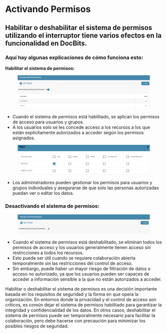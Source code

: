 # Activando Permisos

## Habilitar o deshabilitar el sistema de permisos utilizando el interruptor tiene varios efectos en la funcionalidad en DocBits.

### Aquí hay algunas explicaciones de cómo funciona esto:

**Habilitar el sistema de permisos:**

<figure><img src="../../../../../.gitbook/assets/activation-permissions1.png" alt=""><figcaption></figcaption></figure>

* Cuando el sistema de permisos está habilitado, se aplican los permisos de acceso para usuarios y grupos.
* A los usuarios solo se les concede acceso a los recursos a los que están explícitamente autorizados a acceder según los permisos asignados.

<figure><img src="../../../../../.gitbook/assets/activation-permissions2.png" alt=""><figcaption></figcaption></figure>

* Los administradores pueden gestionar los permisos para usuarios y grupos individuales y asegurarse de que solo las personas autorizadas puedan ver o editar los datos.

### Desactivando el sistema de permisos:

<figure><img src="../../../../../.gitbook/assets/activation-permissions3.png" alt=""><figcaption></figcaption></figure>

* Cuando el sistema de permisos está deshabilitado, se eliminan todos los permisos de acceso y los usuarios generalmente tienen acceso sin restricciones a todos los recursos.
* Esto puede ser útil cuando se requiere colaboración abierta temporalmente sin las restricciones del control de acceso.
* Sin embargo, puede haber un mayor riesgo de filtración de datos o acceso no autorizado, ya que los usuarios pueden ser capaces de acceder a información sensible a la que no están autorizados a acceder.

Habilitar o deshabilitar el sistema de permisos es una decisión importante basada en los requisitos de seguridad y la forma en que opera la organización. En entornos donde la privacidad y el control de acceso son críticos, es común dejar el sistema de permisos habilitado para garantizar la integridad y confidencialidad de los datos. En otros casos, deshabilitar el sistema de permisos puede ser temporalmente necesario para facilitar la colaboración, pero debe hacerse con precaución para minimizar los posibles riesgos de seguridad.

